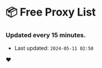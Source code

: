 # :package: Free Proxy List
### Updated every 15 minutes.

- Last updated: `2024-05-11 02:50`

:heart:
